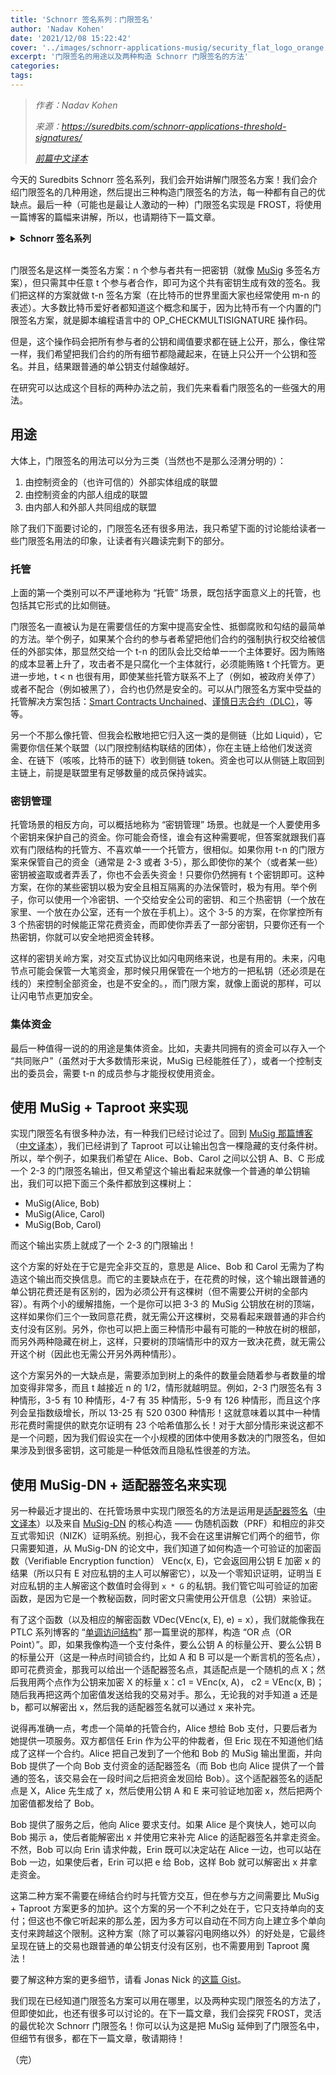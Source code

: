 ```yaml
---
title: 'Schnorr 签名系列：门限签名'
author: 'Nadav Kohen'
date: '2021/12/08 15:22:42'
cover: '../images/schnorr-applications-musig/security_flat_logo_orange.png'
excerpt: '门限签名的用途以及两种构造 Schnorr 门限签名的方法'
categories:
tags:
---
```



> *作者：Nadav Kohen*
>
> *来源：<https://suredbits.com/schnorr-applications-threshold-signatures/>*
>
> *[前篇中文译本](https://www.btcstudy.org/2021/12/06/schnorr-applications-batch-verification/)*



今天的 Suredbits Schnorr 签名系列，我们会开始讲解门限签名方案！我们会介绍门限签名的几种用途，然后提出三种构造门限签名的方法，每一种都有自己的优缺点。最后一种（可能也是最让人激动的一种）门限签名实现是 FROST，将使用一篇博客的篇幅来讲解，所以，也请期待下一篇文章。

<details><summary><strong>Schnorr 签名系列</strong></summary>
<a hef="https://suredbits.com/introduction-to-schnorr-signatures/">What are Schnorr Signatures – Introduction</a><br>
<a href="https://suredbits.com/schnorr-security-part-1-schnorr-id-protocol/">Schnorr Signature Security: Part 1 – Schnorr ID Protocol</a><br>
<a href="https://suredbits.com/schnorr-security-part-2-from-id-to-signature/">Schnorr Signature Security: Part 2 – From IDs to Signatures</a><br>
<a href="https://suredbits.com/schnorr-applications-musig/">Schnorr Multi-Signatures – MuSig</a><br>
<a href="https://suredbits.com/schnorr-applications-scriptless-scripts/">Scriptless Scripts – Adaptor Signatures</a><br>
<a href="https://suredbits.com/schnorr-applications-batch-verification/">Batch Verification</a><br>
<a href="https://suredbits.com/schnorr-applications-threshold-signatures/">Schnorr Threshold Sigantures</a><br>
<a href="https://suredbits.com/schnorr-applications-frost/">Flexible Round-Optimized Schnorr Threshold – FROST</a><br>
<a href="https://suredbits.com/schnorr-applications-blind-signatures/">Schnorr Blind Signatures</a><br>
<a href="https://suredbits.com/the-taproot-upgrade/">Taproot Upgrade – Activating Schnorr</a>
</details><br>

门限签名是这样一类签名方案：n 个参与者共有一把密钥（就像 [MuSig](https://suredbits.com/schnorr-applications-musig/) 多签名方案），但只需其中任意 t 个参与者合作，即可为这个共有密钥生成有效的签名。我们把这样的方案就做 t-n 签名方案（在比特币的世界里面大家也经常使用 m-n 的表述）。大多数比特币爱好者都知道这个概念和属于，因为比特币有一个内置的门限签名方案，就是脚本编程语言中的 OP_CHECKMULTISIGNATURE 操作码。

但是，这个操作码会把所有参与者的公钥和阈值要求都在链上公开，那么，像往常一样，我们希望把我们合约的所有细节都隐藏起来，在链上只公开一个公钥和签名。并且，结果跟普通的单公钥支付越像越好。

在研究可以达成这个目标的两种办法之前，我们先来看看门限签名的一些强大的用法。

## 用途

大体上，门限签名的用法可以分为三类（当然也不是那么泾渭分明的）：

1. 由控制资金的（也许可信的）外部实体组成的联盟
2. 由控制资金的内部人组成的联盟
3. 由内部人和外部人共同组成的联盟

除了我们下面要讨论的，门限签名还有很多用法，我只希望下面的讨论能给读者一些门限签名用法的印象，让读者有兴趣读完剩下的部分。

### **托管**

上面的第一个类别可以不严谨地称为 “托管” 场景，既包括字面意义上的托管，也包括其它形式的比如侧链。

门限签名一直被认为是在需要信任的方案中提高安全性、抵御腐败和勾结的最简单的方法。举个例子，如果某个合约的参与者希望把他们合约的强制执行权交给被信任的外部实体，那显然交给一个 t-n 的团队会比交给单一一个主体要好。因为贿赂的成本显著上升了，攻击者不是只腐化一个主体就行，必须能贿赂 t 个托管方。更进一步地，t < n 也很有用，即使某些托管方联系不上了（例如，被政府关停了）或者不配合（例如被黑了），合约也仍然是安全的。可以从门限签名方案中受益的托管解决方案包括：[Smart Contracts Unchained](https://zmnscpxj.github.io/bitcoin/unchained.html)、[谨慎日志合约（DLC）](https://suredbits.com/schnorr-applications-scriptless-scripts/)，等等。

另一个不那么像托管、但我会松散地把它归入这一类的是侧链（比如 Liquid），它需要你信任某个联盟（以门限控制结构联结的团体），你在主链上给他们发送资金、在链下（咳咳，比特币的链下）收到侧链 token。资金也可以从侧链上取回到主链上，前提是联盟里有足够数量的成员保持诚实。

### **密钥管理**

托管场景的相反方向，可以概括地称为 “密钥管理” 场景。也就是一个人要使用多个密钥来保护自己的资金。你可能会奇怪，谁会有这种需要呢，但答案就跟我们喜欢有门限结构的托管方、不喜欢单一一个托管方，很相似。如果你用 t-n 的门限方案来保管自己的资金（通常是 2-3 或者 3-5），那么即使你的某个（或者某一些）密钥被盗取或者弄丢了，你也不会丢失资金！只要你仍然拥有 t 个密钥即可。这种方案，在你的某些密钥以极为安全且相互隔离的办法保管时，极为有用。举个例子，你可以使用一个冷密钥、一个交给安全公司的密钥、和三个热密钥（一个放在家里、一个放在办公室，还有一个放在手机上）。这个 3-5 的方案，在你掌控所有 3 个热密钥的时候能正常花费资金，而即使你弄丢了一部分密钥，只要你还有一个热密钥，你就可以安全地把资金转移。

这样的密钥关岭方案，对交互式协议比如闪电网络来说，也是有用的。未来，闪电节点可能会保管一大笔资金，那时候只用保管在一个地方的一把私钥（还必须是在线的）来控制全部资金，也是不安全的。，而门限方案，就像上面说的那样，可以让闪电节点更加安全。

### **集体资金**

最后一种值得一说的的用途是集体资金。比如，夫妻共同拥有的资金可以存入一个 “共同账户”（虽然对于大多数情形来说，MuSig 已经能胜任了），或者一个控制支出的委员会，需要 t-n 的成员参与才能授权使用资金。

## 使用 MuSig + Taproot 来实现

实现门限签名有很多种办法，有一种我们已经讨论过了。回到 [MuSig 那篇博客](https://suredbits.com/schnorr-applications-musig/)（[中文译本](https://www.btcstudy.org/2021/11/29/schnorr-applications-musig/)），我们已经讲到了 Taproot 可以让输出包含一棵隐藏的支付条件树。所以，举个例子，如果我们希望在 Alice、Bob、Carol 之间以公钥 A、B、C 形成一个 2-3 的门限签名输出，但又希望这个输出看起来就像一个普通的单公钥输出，我们可以把下面三个条件都放到这棵树上：

- MuSig(Alice, Bob)
- MuSig(Alice, Carol)
- MuSig(Bob, Carol)

而这个输出实质上就成了一个 2-3 的门限输出！

这个方案的好处在于它是完全非交互的，意思是 Alice、Bob 和 Carol 无需为了构造这个输出而交换信息。而它的主要缺点在于，在花费的时候，这个输出跟普通的单公钥花费还是有区别的，因为必须公开有这棵树（但不需要公开树的全部内容）。有两个小的缓解措施，一个是你可以把 3-3 的 MuSig 公钥放在树的顶端，这样如果你们三个一致同意花费，就无需公开这棵树，交易看起来跟普通的非合约支付没有区别。另外，你也可以把上面三种情形中最有可能的一种放在树的根部，而另外两种隐藏在树上，这样，只要树的顶端情形中的双方一致决花费，就无需公开这个树（因此也无需公开另外两种情形）。

这个方案另外的一大缺点是，需要添加到树上的条件的数量会随着参与者数量的增加变得非常多，而且 t 越接近 n 的 1/2，情形就越明显。例如，2-3 门限签名有 3 种情形，3-5 有 10 种情形，4-7 有 35 种情形，5-9 有 126 种情形，而且这个序列会呈指数级增长，所以 13-25 有 520 0300 种情形！这就意味着以其中一种情形花费时需提供的默克尔证明有 23 个哈希值那么长！对于大部分情形来说这都不是一个问题，因为我们假设实在一个小规模的团体中使用多数决的门限签名，但如果涉及到很多密钥，这可能是一种低效而且隐私性很差的方法。

## 使用 MuSig-DN + 适配器签名来实现

另一种最近才提出的、在托管场景中实现门限签名的方法是运用是[适配器签名](https://suredbits.com/schnorr-applications-scriptless-scripts/)（[中文译本](https://www.btcstudy.org/2021/12/02/schnorr-applications-scriptless-scripts/)）以及来自 [MuSig-DN](https://eprint.iacr.org/2020/1057) 的核心构造 —— 伪随机函数（PRF）和相应的非交互式零知识（NIZK）证明系统。别担心，我不会在这里讲解它们两个的细节，你只需要知道，从 MuSig-DN 的论文中，我们知道了如何构造一个可验证的加密函数（Verifiable Encryption function） VEnc(x, E)，它会返回用公钥 E 加密 x 的结果（所以只有 E 对应私钥的主人可以解密它），以及一个零知识证明，证明当 E 对应私钥的主人解密这个数值时会得到 `x * G` 的私钥。我们管它叫可验证的加密函数，是因为它是一个教秘函数，同时密文只需使用公开信息（公钥）来验证。

有了这个函数（以及相应的解密函数 VDec(VEnc(x, E), e) = x），我们就能像我在 PTLC 系列博客的 “[单调访问结构](https://suredbits.com/payment-points-monotone-access-structures/)” 那一篇里说的那样，构造 “OR 点（OR Point）”。即，如果我像构造一个支付条件，要么公钥 A 的标量公开、要么公钥 B 的标量公开（这是一种点时间锁合约，比如 A 和 B 可以是一个断言机的签名点），即可花费资金，那我可以给出一个适配器签名点，其适配点是一个随机的点 X；然后我用两个点作为公钥来加密 X 的标量 x：c1 = VEnc(x, A)， c2 = VEnc(x, B)；随后我再把这两个加密值发送给我的交易对手。那么，无论我的对手知道 a 还是 b，都可以解密出 x，然后我的适配器签名就可以通过 x 来补完。

说得再准确一点，考虑一个简单的托管合约，Alice 想给 Bob 支付，只要后者为她提供一项服务。双方都信任 Erin 作为公平的仲裁者，但 Eric 现在不知道他们结成了这样一个合约。Alice 把自己发到了一个他和 Bob 的 MuSig 输出里面，并向 Bob 提供了一个向 Bob 支付资金的适配器签名（而 Bob 也向 Alice 提供了一个普通的签名，该交易会在一段时间之后把资金发回给 Bob）。这个适配器签名的适配点是 X，Alice 先生成了 x，然后使用公钥 A 和 E 来可验证地加密 x，然后把两个加密值都发给了 Bob。

Bob 提供了服务之后，他向 Alice 要求支付。如果 Alice 是个爽快人，她可以向 Bob 揭示 a，使后者能解密出 x 并使用它来补完 Alice 的适配器签名并拿走资金。不然，Bob 可以向 Erin 请求仲裁，Erin 既可以决定站在 Alice 一边，也可以站在 Bob 一边，如果使后者，Erin 可以把 e 给 Bob，这样 Bob 就可以解密出 x 并拿走资金。

这第二种方案不需要在缔结合约时与托管方交互，但在参与方之间需要比 MuSig + Taproot 方案更多的加护。这个方案的另一个不利之处在于，它只支持单向的支付；但这也不像它听起来的那么差，因为多方可以自动在不同方向上建立多个单向支付来跨越这个限制。这种方案（除了可以兼容闪电网络以外）的好处是，它最终呈现在链上的交易也跟普通的单公钥支付没有区别，也不需要用到 Taproot 魔法！

要了解这种方案的更多细节，请看 Jonas Nick 的[这篇 Gist](https://gist.github.com/jonasnick/d413c80ad18f2d775a75316e7c3c797b)。

我们现在已经知道门限签名方案可以用在哪里，以及两种实现门限签名的方法了，但即使如此，也还有很多可以讨论的。在下一篇文章，我们会探究 FROST，灵活的最优轮次 Schnorr 门限签名！你可以认为这是把 MuSig 延伸到了门限签名中，但细节有很多，都在下一篇文章，敬请期待！

（完）
